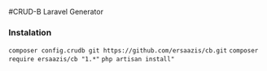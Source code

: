 #CRUD-B Laravel Generator
### Instalation
``composer config.crudb git https://github.com/ersaazis/cb.git``
``composer require ersaazis/cb "1.*"``
``php artisan install"``